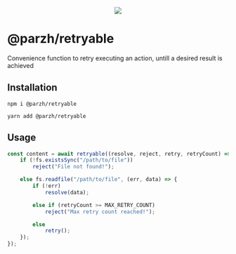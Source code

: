 <p align="center">
	<a href="https://github.com/parzh/retryable/actions?query=workflow%3A%22Test+changes%22">
		<img src="https://github.com/parzh/retryable/workflows/Test%20changes/badge.svg" />
	</a>
</p>

# @parzh/retryable

Convenience function to retry executing an action, untill a desired result is achieved

## Installation

```
npm i @parzh/retryable
```

```
yarn add @parzh/retryable
```

## Usage

```js
const content = await retryable((resolve, reject, retry, retryCount) => {
	if (!fs.existsSync("/path/to/file"))
		reject("File not found!");

	else fs.readfile("/path/to/file", (err, data) => {
		if (!err)
			resolve(data);

		else if (retryCount >= MAX_RETRY_COUNT)
			reject("Max retry count reached!");

		else
			retry();
	});
});
```
